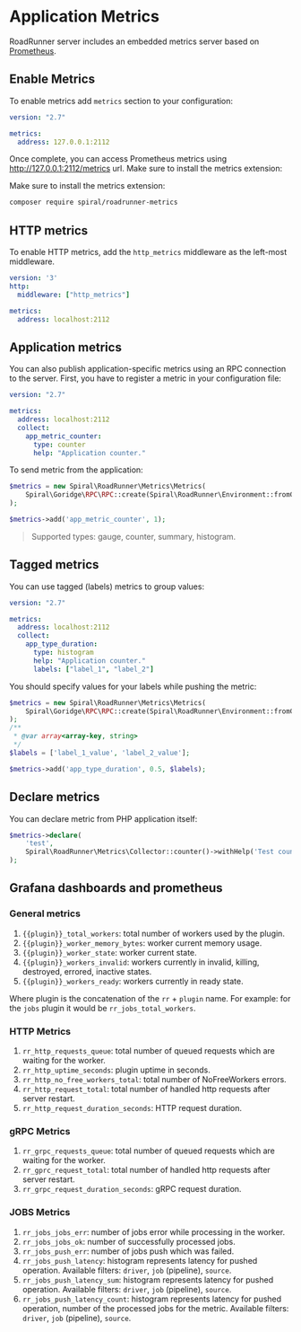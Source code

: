 # Application Metrics

RoadRunner server includes an embedded metrics server based on [Prometheus](https://prometheus.io/).

## Enable Metrics

To enable metrics add `metrics` section to your configuration:

```yaml
version: "2.7"

metrics:
  address: 127.0.0.1:2112
```

Once complete, you can access Prometheus metrics using http://127.0.0.1:2112/metrics url. Make sure to install the metrics extension:

Make sure to install the metrics extension:

```bash
composer require spiral/roadrunner-metrics
```

## HTTP metrics

To enable HTTP metrics, add the `http_metrics` middleware as the left-most middleware.

```yaml
version: '3'
http:
  middleware: ["http_metrics"]

metrics:
  address: localhost:2112
```


## Application metrics

You can also publish application-specific metrics using an RPC connection to the server. First, you have to register a metric in your
configuration file:

```yaml
version: "2.7"

metrics:
  address: localhost:2112
  collect:
    app_metric_counter:
      type: counter
      help: "Application counter."
```

To send metric from the application:

```php
$metrics = new Spiral\RoadRunner\Metrics\Metrics(
    Spiral\Goridge\RPC\RPC::create(Spiral\RoadRunner\Environment::fromGlobals()->getRPCAddress())
);

$metrics->add('app_metric_counter', 1);
```

> Supported types: gauge, counter, summary, histogram.

## Tagged metrics

You can use tagged (labels) metrics to group values:

```yaml
version: "2.7"

metrics:
  address: localhost:2112
  collect:
    app_type_duration:
      type: histogram
      help: "Application counter."
      labels: ["label_1", "label_2"]
```

You should specify values for your labels while pushing the metric:

```php
$metrics = new Spiral\RoadRunner\Metrics\Metrics(
    Spiral\Goridge\RPC\RPC::create(Spiral\RoadRunner\Environment::fromGlobals()->getRPCAddress())
);
/**
 * @var array<array-key, string>
 */
$labels = ['label_1_value', 'label_2_value'];

$metrics->add('app_type_duration', 0.5, $labels);
```

## Declare metrics

You can declare metric from PHP application itself:

```php
$metrics->declare(
    'test',
    Spiral\RoadRunner\Metrics\Collector::counter()->withHelp('Test counter')
);
```

## Grafana dashboards and prometheus

### General metrics
1. `{{plugin}}_total_workers`: total number of workers used by the plugin.
2. `{{plugin}}_worker_memory_bytes`: worker current memory usage.
3. `{{plugin}}_worker_state`: worker current state.
4. `{{plugin}}_workers_invalid`: workers currently in invalid, killing, destroyed, errored, inactive states.
5. `{{plugin}}_workers_ready`: workers currently in ready state.

Where plugin is the concatenation of the `rr` + `plugin` name. For example: for the `jobs` plugin it would be `rr_jobs_total_workers`.

### HTTP Metrics
1. `rr_http_requests_queue`: total number of queued requests which are waiting for the worker.
2. `rr_http_uptime_seconds`: plugin uptime in seconds.
3. `rr_http_no_free_workers_total`: total number of NoFreeWorkers errors.
4. `rr_http_request_total`: total number of handled http requests after server restart.
5. `rr_http_request_duration_seconds`: HTTP request duration.

### gRPC Metrics
1. `rr_grpc_requests_queue`: total number of queued requests which are waiting for the worker.
2. `rr_gprc_request_total`: total number of handled http requests after server restart.
3. `rr_grpc_request_duration_seconds`: gRPC request duration.

### JOBS Metrics
1. `rr_jobs_jobs_err`: number of jobs error while processing in the worker.
2. `rr_jobs_jobs_ok`: number of successfully processed jobs.
3. `rr_jobs_push_err`: number of jobs push which was failed.
4. `rr_jobs_push_latency`: histogram represents latency for pushed operation. Available filters: `driver`, `job` (pipeline), `source`.
5. `rr_jobs_push_latency_sum`: histogram represents latency for pushed operation. Available filters: `driver`, `job` (pipeline), `source`.
6. `rr_jobs_push_latency_count`: histogram represents latency for pushed operation, number of the processed jobs for the metric. Available filters: `driver`, `job` (pipeline), `source`.